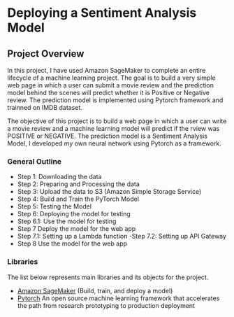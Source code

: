 # Deploying a Sentiment Analysis Model

## Project Overview

In this project, I have used Amazon SageMaker to complete an entire lifecycle of a machine learning project. The goal is to build a very simple web page in which a user can submit a movie review and the prediction model behind the scenes will predict whether it is Positive or Negative review. The prediction model is implemented using Pytorch framework and trainned on IMDB dataset.

The objective of this project is to build a web page in which a user can write a movie review and a machine learning model will predict if the rview was POSITIVE or NEGATIVE. The prediction model is a Sentiment Analysis Model, I developed my own neural network using Pytorch as a framework.


### General Outline

- Step 1: Downloading the data
- Step 2: Preparing and Processing the data
- Step 3: Upload the data to S3 (Amazon Simple Storage Service)
- Step 4: Build and Train the PyTorch Model
- Step 5: Testing the Model
- Step 6: Deploying the model for testing
- Step 6.1: Use the model for testing
- Step 7  Deploy the model for the web app
- Step 7.1: Setting up a Lambda function
-Step 7.2: Setting up API Gateway
- Step 8  Use the model for the web app

### Libraries

The list below represents main libraries and its objects
for the project.
- [Amazon SageMaker](https://aws.amazon.com/machine-learning/accelerate-amazon-sagemaker/g) (Build, train, and deploy a model)
- [Pytorch](https://pytorch.org) An open source machine learning framework that accelerates the path from research prototyping to production deployment

